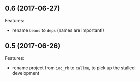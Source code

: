 ## 0.6 (2017-06-27)

Features:

  - rename `beans` to `deps` (names are important!)



## 0.5 (2017-06-26)

Features:

  - rename project from `ioc_rb` to `callme`, to pick up the stalled development
